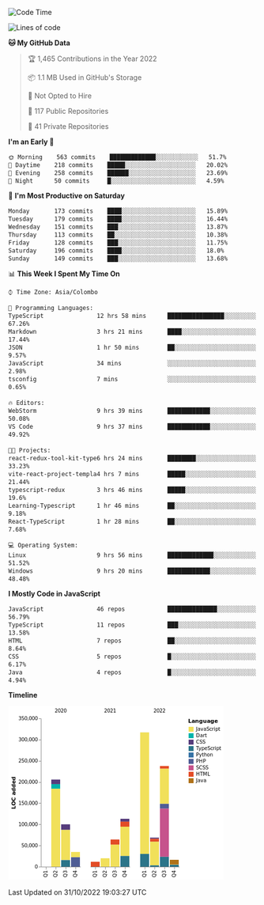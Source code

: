 
<!--START_SECTION:waka-->
![Code Time](http://img.shields.io/badge/Code%20Time-764%20hrs%2035%20mins-blue)

![Lines of code](https://img.shields.io/badge/From%20Hello%20World%20I%27ve%20Written-1%20Million%20lines%20of%20code-blue)

**🐱 My GitHub Data** 

> 🏆 1,465 Contributions in the Year 2022
 > 
> 📦 1.1 MB Used in GitHub's Storage 
 > 
> 🚫 Not Opted to Hire
 > 
> 📜 117 Public Repositories 
 > 
> 🔑 41 Private Repositories  
 > 
**I'm an Early 🐤** 

```text
🌞 Morning    563 commits    █████████████░░░░░░░░░░░░   51.7% 
🌆 Daytime    218 commits    █████░░░░░░░░░░░░░░░░░░░░   20.02% 
🌃 Evening    258 commits    ██████░░░░░░░░░░░░░░░░░░░   23.69% 
🌙 Night      50 commits     █░░░░░░░░░░░░░░░░░░░░░░░░   4.59%

```
📅 **I'm Most Productive on Saturday** 

```text
Monday       173 commits    ████░░░░░░░░░░░░░░░░░░░░░   15.89% 
Tuesday      179 commits    ████░░░░░░░░░░░░░░░░░░░░░   16.44% 
Wednesday    151 commits    ███░░░░░░░░░░░░░░░░░░░░░░   13.87% 
Thursday     113 commits    ██░░░░░░░░░░░░░░░░░░░░░░░   10.38% 
Friday       128 commits    ███░░░░░░░░░░░░░░░░░░░░░░   11.75% 
Saturday     196 commits    ████░░░░░░░░░░░░░░░░░░░░░   18.0% 
Sunday       149 commits    ███░░░░░░░░░░░░░░░░░░░░░░   13.68%

```


📊 **This Week I Spent My Time On** 

```text
⌚︎ Time Zone: Asia/Colombo

💬 Programming Languages: 
TypeScript               12 hrs 58 mins      ████████████████░░░░░░░░░   67.26% 
Markdown                 3 hrs 21 mins       ████░░░░░░░░░░░░░░░░░░░░░   17.44% 
JSON                     1 hr 50 mins        ██░░░░░░░░░░░░░░░░░░░░░░░   9.57% 
JavaScript               34 mins             ░░░░░░░░░░░░░░░░░░░░░░░░░   2.98% 
tsconfig                 7 mins              ░░░░░░░░░░░░░░░░░░░░░░░░░   0.65%

🔥 Editors: 
WebStorm                 9 hrs 39 mins       ████████████░░░░░░░░░░░░░   50.08% 
VS Code                  9 hrs 37 mins       ████████████░░░░░░░░░░░░░   49.92%

🐱‍💻 Projects: 
react-redux-tool-kit-type6 hrs 24 mins       ████████░░░░░░░░░░░░░░░░░   33.23% 
vite-react-project-templa4 hrs 7 mins        █████░░░░░░░░░░░░░░░░░░░░   21.44% 
typescript-redux         3 hrs 46 mins       █████░░░░░░░░░░░░░░░░░░░░   19.6% 
Learning-Typescript      1 hr 46 mins        ██░░░░░░░░░░░░░░░░░░░░░░░   9.18% 
React-TypeScript         1 hr 28 mins        ██░░░░░░░░░░░░░░░░░░░░░░░   7.68%

💻 Operating System: 
Linux                    9 hrs 56 mins       █████████████░░░░░░░░░░░░   51.52% 
Windows                  9 hrs 20 mins       ████████████░░░░░░░░░░░░░   48.48%

```

**I Mostly Code in JavaScript** 

```text
JavaScript               46 repos            ██████████████░░░░░░░░░░░   56.79% 
TypeScript               11 repos            ███░░░░░░░░░░░░░░░░░░░░░░   13.58% 
HTML                     7 repos             ██░░░░░░░░░░░░░░░░░░░░░░░   8.64% 
CSS                      5 repos             █░░░░░░░░░░░░░░░░░░░░░░░░   6.17% 
Java                     4 repos             █░░░░░░░░░░░░░░░░░░░░░░░░   4.94%

```


**Timeline**

![Chart not found](https://raw.githubusercontent.com/ccweerasinghe1994/ccweerasinghe1994/master/charts/bar_graph.png) 


 Last Updated on 31/10/2022 19:03:27 UTC
<!--END_SECTION:waka-->
